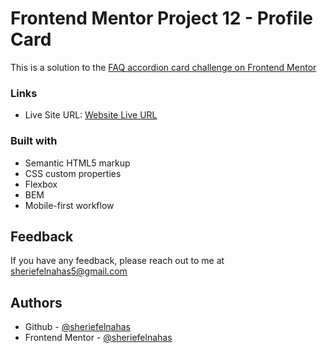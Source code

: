 # Frontend Mentor Project 12 - Profile Card

This is a solution to the [FAQ accordion card challenge on Frontend Mentor](https://www.frontendmentor.io/challenges/faq-accordion-card-XlyjD0Oam)

### Links

- Live Site URL: [Website Live URL](https://sherief-elnahas-fem-profile-card.netlify.app//)

### Built with

- Semantic HTML5 markup
- CSS custom properties
- Flexbox
- BEM
- Mobile-first workflow

## Feedback

If you have any feedback, please reach out to me at sheriefelnahas5@gmail.com

## Authors

- Github - [@sheriefelnahas](https://github.com/SheriefElnahas)
- Frontend Mentor - [@sheriefelnahas](https://www.frontendmentor.io/profile/SheriefElnahas)
